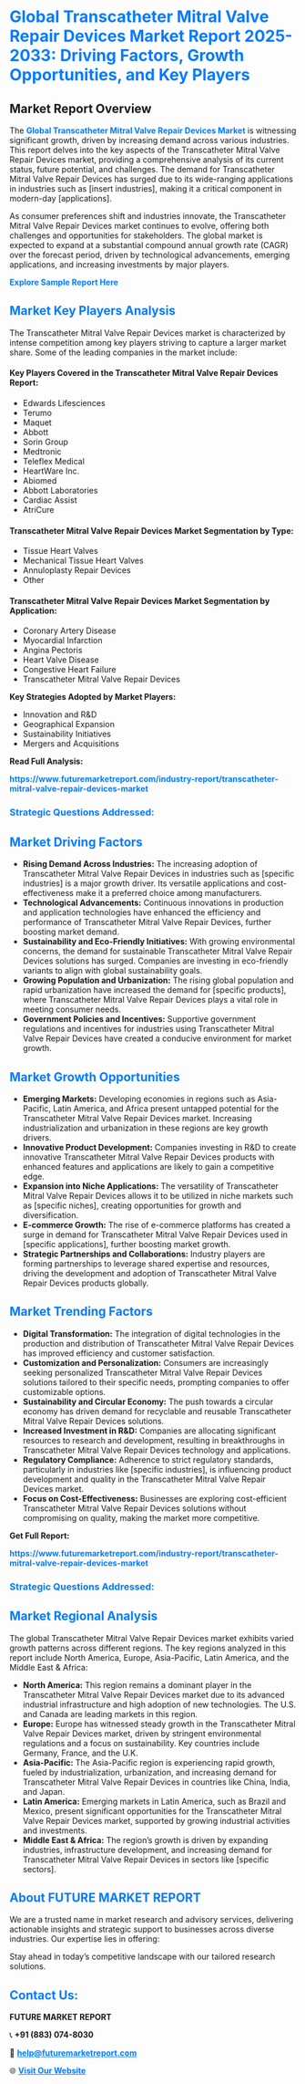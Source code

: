 <h1 style="color: #007BFF;">Global Transcatheter Mitral Valve Repair Devices Market Report 2025-2033: Driving Factors, Growth Opportunities, and Key Players</h1>

<section id="overview">
<h2>Market Report Overview</h2>
<p>The <a href="https://www.futuremarketreport.com/industry-report/transcatheter-mitral-valve-repair-devices-market" style="color: #007BFF; text-decoration: none;"><strong>Global Transcatheter Mitral Valve Repair Devices Market</strong></a> is witnessing significant growth, driven by increasing demand across various industries. This report delves into the key aspects of the Transcatheter Mitral Valve Repair Devices market, providing a comprehensive analysis of its current status, future potential, and challenges. The demand for Transcatheter Mitral Valve Repair Devices has surged due to its wide-ranging applications in industries such as [insert industries], making it a critical component in modern-day [applications].</p>
<p>As consumer preferences shift and industries innovate, the Transcatheter Mitral Valve Repair Devices market continues to evolve, offering both challenges and opportunities for stakeholders. The global market is expected to expand at a substantial compound annual growth rate (CAGR) over the forecast period, driven by technological advancements, emerging applications, and increasing investments by major players.</p>
</section>

<section id="overview">
<p><a href="https://www.futuremarketreport.com/request-sample/reportId=122614" style="color: #007BFF; text-decoration: none;"><strong>Explore Sample Report Here</strong></a></p>
</section>

<section id="key-players">
<h2 style="color: #007BFF;">Market Key Players Analysis</h2>
<p>The Transcatheter Mitral Valve Repair Devices market is characterized by intense competition among key players striving to capture a larger market share. Some of the leading companies in the market include:</p>
<h4>Key Players Covered in the Transcatheter Mitral Valve Repair Devices Report:</h4>
<ul><li>Edwards Lifesciences</li><li>Terumo</li><li>Maquet</li><li>Abbott</li><li>Sorin Group</li><li>Medtronic</li><li>Teleflex Medical</li><li>HeartWare Inc.</li><li>Abiomed</li><li>Abbott Laboratories</li><li>Cardiac Assist</li><li>AtriCure</li></ul>
<h4>Transcatheter Mitral Valve Repair Devices Market Segmentation by Type:</h4>
<ul><li>Tissue Heart Valves</li><li>Mechanical Tissue Heart Valves</li><li>Annuloplasty Repair Devices</li><li>Other</li></ul>

<h4>Transcatheter Mitral Valve Repair Devices Market Segmentation by Application:</h4>
<ul><li>Coronary Artery Disease</li><li>Myocardial Infarction</li><li>Angina Pectoris</li><li>Heart Valve Disease</li><li>Congestive Heart Failure</li><li>Transcatheter Mitral Valve Repair Devices</li></ul>
<p><strong>Key Strategies Adopted by Market Players:</strong></p>
<ul>
<li>Innovation and R&D</li>
<li>Geographical Expansion</li>
<li>Sustainability Initiatives</li>
<li>Mergers and Acquisitions</li>
</ul>
</section>

<section>
<p><strong>Read Full Analysis: </strong></p><a href="https://www.futuremarketreport.com/industry-report/transcatheter-mitral-valve-repair-devices-market" style="color: #007BFF; text-decoration: none;"><strong>https://www.futuremarketreport.com/industry-report/transcatheter-mitral-valve-repair-devices-market</strong></a>
<h3 style="color: #007BFF;">Strategic Questions Addressed:</h3>
</section>

<section id="driving-factors">
<h2 style="color: #007BFF;">Market Driving Factors</h2>
<ul>
<li><strong>Rising Demand Across Industries:</strong> The increasing adoption of Transcatheter Mitral Valve Repair Devices in industries such as [specific industries] is a major growth driver. Its versatile applications and cost-effectiveness make it a preferred choice among manufacturers.</li>
<li><strong>Technological Advancements:</strong> Continuous innovations in production and application technologies have enhanced the efficiency and performance of Transcatheter Mitral Valve Repair Devices, further boosting market demand.</li>
<li><strong>Sustainability and Eco-Friendly Initiatives:</strong> With growing environmental concerns, the demand for sustainable Transcatheter Mitral Valve Repair Devices solutions has surged. Companies are investing in eco-friendly variants to align with global sustainability goals.</li>
<li><strong>Growing Population and Urbanization:</strong> The rising global population and rapid urbanization have increased the demand for [specific products], where Transcatheter Mitral Valve Repair Devices plays a vital role in meeting consumer needs.</li>
<li><strong>Government Policies and Incentives:</strong> Supportive government regulations and incentives for industries using Transcatheter Mitral Valve Repair Devices have created a conducive environment for market growth.</li>
</ul>
</section>

<section id="growth-opportunities">
<h2 style="color: #007BFF;">Market Growth Opportunities</h2>
<ul>
<li><strong>Emerging Markets:</strong> Developing economies in regions such as Asia-Pacific, Latin America, and Africa present untapped potential for the Transcatheter Mitral Valve Repair Devices market. Increasing industrialization and urbanization in these regions are key growth drivers.</li>
<li><strong>Innovative Product Development:</strong> Companies investing in R&D to create innovative Transcatheter Mitral Valve Repair Devices products with enhanced features and applications are likely to gain a competitive edge.</li>
<li><strong>Expansion into Niche Applications:</strong> The versatility of Transcatheter Mitral Valve Repair Devices allows it to be utilized in niche markets such as [specific niches], creating opportunities for growth and diversification.</li>
<li><strong>E-commerce Growth:</strong> The rise of e-commerce platforms has created a surge in demand for Transcatheter Mitral Valve Repair Devices used in [specific applications], further boosting market growth.</li>
<li><strong>Strategic Partnerships and Collaborations:</strong> Industry players are forming partnerships to leverage shared expertise and resources, driving the development and adoption of Transcatheter Mitral Valve Repair Devices products globally.</li>
</ul>
</section>

<section id="trending-factors">
<h2 style="color: #007BFF;">Market Trending Factors</h2>
<ul>
<li><strong>Digital Transformation:</strong> The integration of digital technologies in the production and distribution of Transcatheter Mitral Valve Repair Devices has improved efficiency and customer satisfaction.</li>
<li><strong>Customization and Personalization:</strong> Consumers are increasingly seeking personalized Transcatheter Mitral Valve Repair Devices solutions tailored to their specific needs, prompting companies to offer customizable options.</li>
<li><strong>Sustainability and Circular Economy:</strong> The push towards a circular economy has driven demand for recyclable and reusable Transcatheter Mitral Valve Repair Devices solutions.</li>
<li><strong>Increased Investment in R&D:</strong> Companies are allocating significant resources to research and development, resulting in breakthroughs in Transcatheter Mitral Valve Repair Devices technology and applications.</li>
<li><strong>Regulatory Compliance:</strong> Adherence to strict regulatory standards, particularly in industries like [specific industries], is influencing product development and quality in the Transcatheter Mitral Valve Repair Devices market.</li>
<li><strong>Focus on Cost-Effectiveness:</strong> Businesses are exploring cost-efficient Transcatheter Mitral Valve Repair Devices solutions without compromising on quality, making the market more competitive.</li>
</ul>
</section>

<section>
<p><strong>Get Full Report: </strong></p><a href="https://www.futuremarketreport.com/industry-report/transcatheter-mitral-valve-repair-devices-market" style="color: #007BFF; text-decoration: none;"><strong>https://www.futuremarketreport.com/industry-report/transcatheter-mitral-valve-repair-devices-market</strong></a>
<h3 style="color: #007BFF;">Strategic Questions Addressed:</h3>
</section>


<section id="regional-analysis">
<h2 style="color: #007BFF;">Market Regional Analysis</h2>
<p>The global Transcatheter Mitral Valve Repair Devices market exhibits varied growth patterns across different regions. The key regions analyzed in this report include North America, Europe, Asia-Pacific, Latin America, and the Middle East & Africa:</p>
<ul>
<li><strong>North America:</strong> This region remains a dominant player in the Transcatheter Mitral Valve Repair Devices market due to its advanced industrial infrastructure and high adoption of new technologies. The U.S. and Canada are leading markets in this region.</li>
<li><strong>Europe:</strong> Europe has witnessed steady growth in the Transcatheter Mitral Valve Repair Devices market, driven by stringent environmental regulations and a focus on sustainability. Key countries include Germany, France, and the U.K.</li>
<li><strong>Asia-Pacific:</strong> The Asia-Pacific region is experiencing rapid growth, fueled by industrialization, urbanization, and increasing demand for Transcatheter Mitral Valve Repair Devices in countries like China, India, and Japan.</li>
<li><strong>Latin America:</strong> Emerging markets in Latin America, such as Brazil and Mexico, present significant opportunities for the Transcatheter Mitral Valve Repair Devices market, supported by growing industrial activities and investments.</li>
<li><strong>Middle East & Africa:</strong> The region’s growth is driven by expanding industries, infrastructure development, and increasing demand for Transcatheter Mitral Valve Repair Devices in sectors like [specific sectors].</li>
</ul>
</section>

<footer>
<h2 style="color: #007BFF;">About FUTURE MARKET REPORT</h2>
<p>We are a trusted name in market research and advisory services, delivering actionable insights and strategic support to businesses across diverse industries. Our expertise lies in offering:</p>

<p>Stay ahead in today’s competitive landscape with our tailored research solutions.</p>

<h2 style="color: #007BFF;">Contact Us:</h2>
<p><strong>FUTURE MARKET REPORT</strong></p>
<p>📞 <strong>+91 (883) 074-8030</strong></p>
<p>📧 <strong><a href="mailto:help@futuremarketreport.com" style="color: #007BFF;">help@futuremarketreport.com</a></strong></p>
<p>🌐 <strong><a href="https://www.futuremarketreport.com/" style="color: #007BFF;">Visit Our Website</a></strong></p>
</footer>